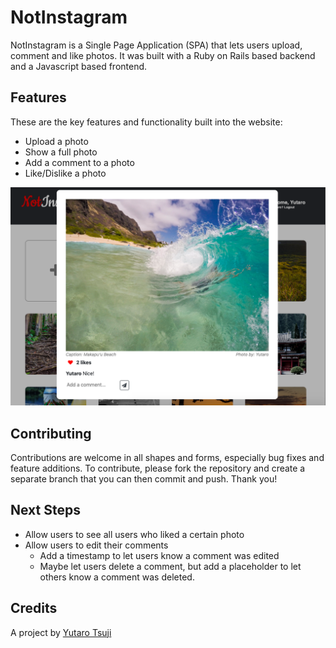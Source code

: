# NotInstagram

NotInstagram is a Single Page Application (SPA) that lets users upload, comment and like photos. It was built with a Ruby on Rails based backend and a Javascript based frontend.

## Features
These are the key features and functionality built into the website:
* Upload a photo
* Show a full photo
* Add a comment to a photo
* Like/Dislike a photo

![Show Photo Page](portfolio-app-backend/portfolio-app/app/assets/screenshots/showPhoto.png)

## Contributing
Contributions are welcome in all shapes and forms, especially bug fixes and feature additions.
To contribute, please fork the repository and create a separate branch that you can then commit and push.
Thank you!

## Next Steps
* Allow users to see all users who liked a certain photo
* Allow users to edit their comments
  * Add a timestamp to let users know a comment was edited
  * Maybe let users delete a comment, but add a placeholder to let others know a comment was deleted.

## Credits
A project by [Yutaro Tsuji](https://github.com/ytsuji27)
